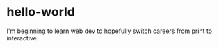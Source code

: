 # hello-world
I'm beginning to learn web dev to hopefully switch careers from print to interactive.
